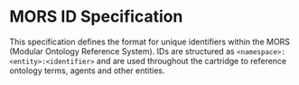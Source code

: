 # MORS ID Specification

This specification defines the format for unique identifiers within the
MORS (Modular Ontology Reference System).  IDs are structured as
`<namespace>:<entity>:<identifier>` and are used throughout the cartridge
to reference ontology terms, agents and other entities.
